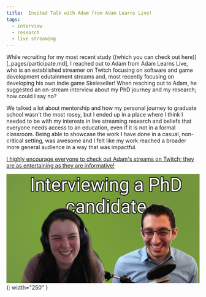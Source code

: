 ```yaml
---
title:  Invited Talk with Adam from Adam Learns Live!
tags:
  - interview
  - research
  - live streaming
---
```


While recruiting for my most recent study ((which you can check out here))[_pages/participate.md], I reached out to Adam from Adam Learns Live, who is an established streamer on Twitch focusing on software and game development edutainment streams and, most recently focusing on developing his own indie game Skeleseller! When reaching out to Adam, he suggested an on-stream interview about my PhD journey and my research; how could I say no? 

We talked a lot about mentorship and how my personal journey to graduate school wasn't the most rosey, but I ended up in a place where I think I needed to be with my interests in live streaming research and beliefs that everyone needs access to an education, even if it is not in a formal classroom. Being able to showcase the work I have done in a casual, non-critical setting, was awesome and I felt like my work reached a broader more general audience in a way that was impactful. 

[I highly encourage everyone to check out Adam's streams on Twitch; they are as entertaining as they are informative!](https://www.twitch.tv/adamlearnslive)

![Check out the interview on YouTube](theme/img/InterviewWithAdam.jpg){: width="250" }
